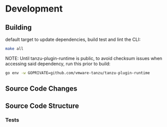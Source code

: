 # Development

## Building

default target to update dependencies, build test and lint the CLI:

```sh
make all
```

NOTE: Until tanzu-plugin-runtime is public, to avoid checksum issues when accessing
said dependency, run this prior to build:

```sh
go env -w GOPRIVATE=github.com/vmware-tanzu/tanzu-plugin-runtime
```

## Source Code Changes

## Source Code Structure

### Tests
